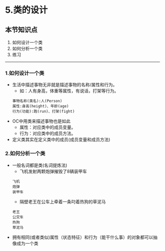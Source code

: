 # 5.类的设计

## 本节知识点
1. 如何设计一个类
2. 如何分析一个类
3. 练习

***
### 1.如何设计一个类
* 生活中描述事物无非就是描述事物的名称/属性和行为。
    * 如：人有身高，体重等属性，有说话，打架等行为。
    ```objc
    事物名称(类名):人(Person)
    属性:身高(height)、年龄(age)
    行为(功能):跑(run)、打架(fight)
    ```
* OC中用类来描述事物也是如此
    * 属性：对应类中的成员变量。
    * 行为：对应类中的成员方法。
* 定义类其实在定义类中的成员(成员变量和成员方法)

### 2.如何分析一个类
* 一般名词都是类(名词提炼法)
    * 飞机发射两颗炮弹摧毁了8辆装甲车
    ```objc
    飞机
    炮弹
    装甲车
    ```
    * 隔壁老王在公车上牵着一条叼着热狗的草泥马
    ```objc
    老王
    公交车
    热狗
    草泥马
    ```
* 拥有相同(或者类似)属性（状态特征）和行为（能干什么事）的对象都可以抽像成为一个类